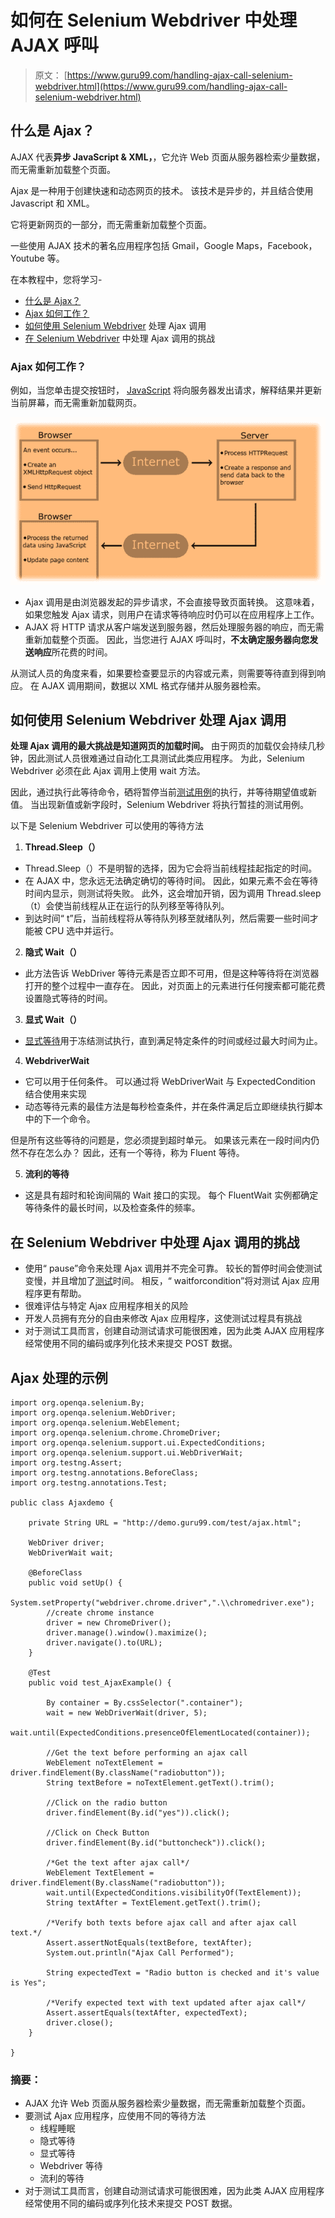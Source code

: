 # 如何在 Selenium Webdriver 中处理 AJAX 呼叫

> 原文： [https://www.guru99.com/handling-ajax-call-selenium-webdriver.html](https://www.guru99.com/handling-ajax-call-selenium-webdriver.html)

## 什么是 Ajax？

AJAX 代表**异步 JavaScript & XML，**，它允许 Web 页面从服务器检索少量数据，而无需重新加载整个页面。

Ajax 是一种用于创建快速和动态网页的技术。 该技术是异步的，并且结合使用 Javascript 和 XML。

它将更新网页的一部分，而无需重新加载整个页面。

一些使用 AJAX 技术的著名应用程序包括 Gmail，Google Maps，Facebook，Youtube 等。

在本教程中，您将学习-

*   [什么是 Ajax？](#1)
*   [Ajax 如何工作？](#1)
*   [如何使用 Selenium Webdriver](#2) 处理 Ajax 调用
*   [在 Selenium Webdriver](#3) 中处理 Ajax 调用的挑战

### Ajax 如何工作？

例如，当您单击提交按钮时， [JavaScript](/interactive-javascript-tutorials.html) 将向服务器发出请求，解释结果并更新当前屏幕，而无需重新加载网页。

![Handling AJAX Call in Selenium Webdriver](img/f4a17320cda879560d05fef51af77a85.png "Handling Ajax call in Selenium Webdriver")

*   Ajax 调用是由浏览器发起的异步请求，不会直接导致页面转换。 这意味着，如果您触发 Ajax 请求，则用户在请求等待响应时仍可以在应用程序上工作。
*   AJAX 将 HTTP 请求从客户端发送到服务器，然后处理服务器的响应，而无需重新加载整个页面。 因此，当您进行 AJAX 呼叫时，**不太确定服务器向您发送响应**所花费的时间。

从测试人员的角度来看，如果要检查要显示的内容或元素，则需要等待直到得到响应。 在 AJAX 调用期间，数据以 XML 格式存储并从服务器检索。

## 如何使用 Selenium Webdriver 处理 Ajax 调用

**处理 Ajax 调用的最大挑战是知道网页的加载时间。** 由于网页的加载仅会持续几秒钟，因此测试人员很难通过自动化工具测试此类应用程序。 为此，Selenium Webdriver 必须在此 Ajax 调用上使用 wait 方法。

因此，通过执行此等待命令，硒将暂停当前[测试用例](/test-case.html)的执行，并等待期望值或新值。 当出现新值或新字段时，Selenium Webdriver 将执行暂挂的测试用例。

以下是 Selenium Webdriver 可以使用的等待方法

1.  **Thread.Sleep（）**

*   Thread.Sleep（）不是明智的选择，因为它会将当前线程挂起指定的时间。
*   在 AJAX 中，您永远无法确定确切的等待时间。 因此，如果元素不会在等待时间内显示，则测试将失败。 此外，这会增加开销，因为调用 Thread.sleep（t）会使当前线程从正在运行的队列移至等待队列。
*   到达时间“ t”后，当前线程将从等待队列移至就绪队列，然后需要一些时间才能被 CPU 选中并运行。

2.  **隐式 Wait（）**

*   此方法告诉 WebDriver 等待元素是否立即不可用，但是这种等待将在浏览器打开的整个过程中一直存在。 因此，对页面上的元素进行任何搜索都可能花费设置隐式等待的时间。

3.  **显式 Wait（）**

*   [显式等待](/implicit-explicit-waits-selenium.html)用于冻结测试执行，直到满足特定条件的时间或经过最大时间为止。

4.  **WebdriverWait**

*   它可以用于任何条件。 可以通过将 WebDriverWait 与 ExpectedCondition 结合使用来实现
*   动态等待元素的最佳方法是每秒检查条件，并在条件满足后立即继续执行脚本中的下一个命令。

但是所有这些等待的问题是，您必须提到超时单元。 如果该元素在一段时间内仍然不存在怎么办？ 因此，还有一个等待，称为 Fluent 等待。

5.  **流利的等待**

*   这是具有超时和轮询间隔的 Wait 接口的实现。 每个 FluentWait 实例都确定等待条件的最长时间，以及检查条件的频率。

## 在 Selenium Webdriver 中处理 Ajax 调用的挑战

*   使用“ pause”命令来处理 Ajax 调用并不完全可靠。 较长的暂停时间会使测试变慢，并且增加了[测试](/software-testing.html)时间。 相反，“ waitforcondition”将对测试 Ajax 应用程序更有帮助。
*   很难评估与特定 Ajax 应用程序相关的风险
*   开发人员拥有充分的自由来修改 Ajax 应用程序，这使测试过程具有挑战
*   对于测试工具而言，创建自动测试请求可能很困难，因为此类 AJAX 应用程序经常使用不同的编码或序列化技术来提交 POST 数据。

## Ajax 处理的示例

```
import org.openqa.selenium.By;
import org.openqa.selenium.WebDriver;
import org.openqa.selenium.WebElement;
import org.openqa.selenium.chrome.ChromeDriver;
import org.openqa.selenium.support.ui.ExpectedConditions;
import org.openqa.selenium.support.ui.WebDriverWait;
import org.testng.Assert;
import org.testng.annotations.BeforeClass;
import org.testng.annotations.Test;

public class Ajaxdemo {

	private String URL = "http://demo.guru99.com/test/ajax.html";

	WebDriver driver;
	WebDriverWait wait;

	@BeforeClass
	public void setUp() {
		System.setProperty("webdriver.chrome.driver",".\\chromedriver.exe");
		//create chrome instance
		driver = new ChromeDriver();
		driver.manage().window().maximize();
		driver.navigate().to(URL);
	}

	@Test
	public void test_AjaxExample() {

		By container = By.cssSelector(".container");
		wait = new WebDriverWait(driver, 5);
		wait.until(ExpectedConditions.presenceOfElementLocated(container));

		//Get the text before performing an ajax call
		WebElement noTextElement = driver.findElement(By.className("radiobutton"));
		String textBefore = noTextElement.getText().trim();

		//Click on the radio button
		driver.findElement(By.id("yes")).click();

		//Click on Check Button
		driver.findElement(By.id("buttoncheck")).click();

		/*Get the text after ajax call*/
		WebElement TextElement = driver.findElement(By.className("radiobutton"));
		wait.until(ExpectedConditions.visibilityOf(TextElement));
		String textAfter = TextElement.getText().trim();

		/*Verify both texts before ajax call and after ajax call text.*/
		Assert.assertNotEquals(textBefore, textAfter);
		System.out.println("Ajax Call Performed");

		String expectedText = "Radio button is checked and it's value is Yes";

		/*Verify expected text with text updated after ajax call*/
		Assert.assertEquals(textAfter, expectedText);
		driver.close();
	}

}
```

### **摘要：**

*   AJAX 允许 Web 页面从服务器检索少量数据，而无需重新加载整个页面。
*   要测试 Ajax 应用程序，应使用不同的等待方法
    *   线程睡眠
    *   隐式等待
    *   显式等待
    *   Webdriver 等待
    *   流利的等待
*   对于测试工具而言，创建自动测试请求可能很困难，因为此类 AJAX 应用程序经常使用不同的编码或序列化技术来提交 POST 数据。
